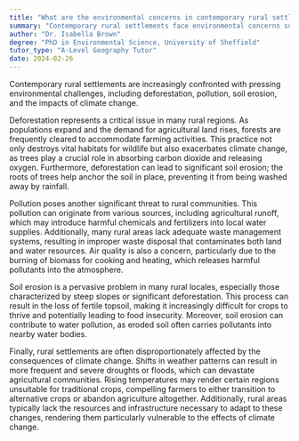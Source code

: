 ```yaml
---
title: "What are the environmental concerns in contemporary rural settlements?"
summary: "Contemporary rural settlements face environmental concerns such as deforestation, pollution, soil erosion, and climate change impacts."
author: "Dr. Isabella Brown"
degree: "PhD in Environmental Science, University of Sheffield"
tutor_type: "A-Level Geography Tutor"
date: 2024-02-26
---
```


Contemporary rural settlements are increasingly confronted with pressing environmental challenges, including deforestation, pollution, soil erosion, and the impacts of climate change.

Deforestation represents a critical issue in many rural regions. As populations expand and the demand for agricultural land rises, forests are frequently cleared to accommodate farming activities. This practice not only destroys vital habitats for wildlife but also exacerbates climate change, as trees play a crucial role in absorbing carbon dioxide and releasing oxygen. Furthermore, deforestation can lead to significant soil erosion; the roots of trees help anchor the soil in place, preventing it from being washed away by rainfall.

Pollution poses another significant threat to rural communities. This pollution can originate from various sources, including agricultural runoff, which may introduce harmful chemicals and fertilizers into local water supplies. Additionally, many rural areas lack adequate waste management systems, resulting in improper waste disposal that contaminates both land and water resources. Air quality is also a concern, particularly due to the burning of biomass for cooking and heating, which releases harmful pollutants into the atmosphere.

Soil erosion is a pervasive problem in many rural locales, especially those characterized by steep slopes or significant deforestation. This process can result in the loss of fertile topsoil, making it increasingly difficult for crops to thrive and potentially leading to food insecurity. Moreover, soil erosion can contribute to water pollution, as eroded soil often carries pollutants into nearby water bodies.

Finally, rural settlements are often disproportionately affected by the consequences of climate change. Shifts in weather patterns can result in more frequent and severe droughts or floods, which can devastate agricultural communities. Rising temperatures may render certain regions unsuitable for traditional crops, compelling farmers to either transition to alternative crops or abandon agriculture altogether. Additionally, rural areas typically lack the resources and infrastructure necessary to adapt to these changes, rendering them particularly vulnerable to the effects of climate change.
    